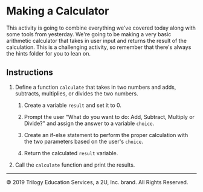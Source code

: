 # Making a Calculator

This activity is going to combine everything we've covered today along with some tools from yesterday. We're going to be making a very basic arithmetic calculator that takes in user input and returns the result of the calculation. This is a challenging activity, so remember that there's always the hints folder for you to lean on.

## Instructions

1. Define a function `calculate` that takes in two numbers and adds, subtracts, multiplies, or divides the two numbers.

    1. Create a variable `result` and set it to 0.

    2. Prompt the user "What do you want to do: Add, Subtract, Multiply or Divide?" and assign the answer to a variable `choice`.

    3. Create an if-else statement to perform the proper calculation with the two parameters based on the user's `choice`.

    4. Return the calculated `result` variable.

2. Call the `calculate` function and print the results.

---

© 2019 Trilogy Education Services, a 2U, Inc. brand. All Rights Reserved.
